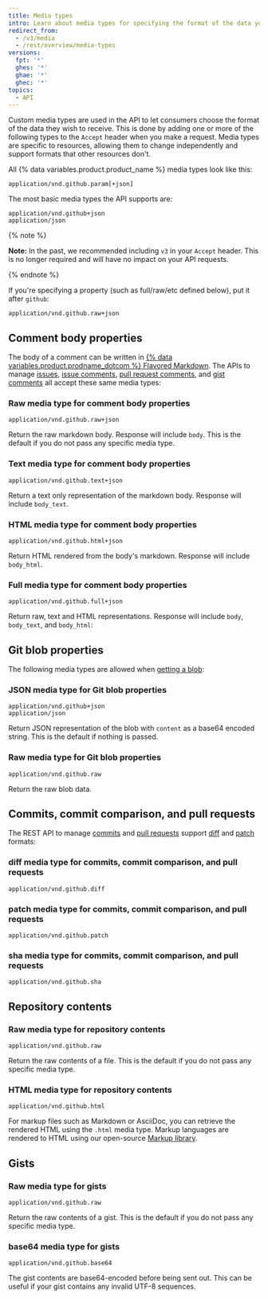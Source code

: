 ```yaml
---
title: Media types
intro: Learn about media types for specifying the format of the data you want to consume.
redirect_from:
  - /v3/media
  - /rest/overview/media-types
versions:
  fpt: '*'
  ghes: '*'
  ghae: '*'
  ghec: '*'
topics:
  - API
---
```



Custom media types are used in the API to let consumers choose the format
of the data they wish to receive. This is done by adding one or more of
the following types to the `Accept` header when you make a request. Media types
are specific to resources, allowing them to change independently and support
formats that other resources don't.

All {% data variables.product.product_name %} media types look like this:

    application/vnd.github.param[+json]

The most basic media types the API supports are:

    application/vnd.github+json
    application/json

{% note %}

**Note:** In the past, we recommended including `v3` in your `Accept` header. This is no longer required and will have no impact on your API requests.

{% endnote %}

If you're specifying a property (such as full/raw/etc defined below),
put it after `github`:

    application/vnd.github.raw+json

## Comment body properties

The body of a comment can be written in [{% data variables.product.prodname_dotcom %} Flavored Markdown](https://github.github.com/github-flavored-markdown/). The APIs to manage [issues](/rest/issues), [issue comments](/rest/issues#comments), [pull request comments](/rest/pulls#comments), and [gist comments](/rest/gists#comments) all accept these same media types:

### Raw media type for comment body properties

    application/vnd.github.raw+json

Return the raw markdown body. Response will include `body`. This is the
default if you do not pass any specific media type.

### Text media type for comment body properties

    application/vnd.github.text+json

Return a text only representation of the markdown body. Response will
include `body_text`.

### HTML media type for comment body properties

    application/vnd.github.html+json

Return HTML rendered from the body's markdown. Response will include
`body_html`.

### Full media type for comment body properties

    application/vnd.github.full+json

Return raw, text and HTML representations. Response will include `body`,
`body_text`, and `body_html`:

## Git blob properties

The following media types are allowed when [getting a blob](/rest/git#get-a-blob):

### JSON media type for Git blob properties

    application/vnd.github+json
    application/json

Return JSON representation of the blob with `content` as a base64
encoded string. This is the default if nothing is passed.

### Raw media type for Git blob properties

    application/vnd.github.raw

Return the raw blob data.

## Commits, commit comparison, and pull requests

The REST API to manage [commits](/rest/repos#commits) and [pull requests](/rest/pulls) support [diff](https://git-scm.com/docs/git-diff) and [patch](https://git-scm.com/docs/git-format-patch) formats:

### diff media type for commits, commit comparison, and pull requests

    application/vnd.github.diff

### patch media type for commits, commit comparison, and pull requests

    application/vnd.github.patch

### sha media type for commits, commit comparison, and pull requests

    application/vnd.github.sha

## Repository contents

### Raw media type for repository contents

    application/vnd.github.raw

Return the raw contents of a file. This is the default if you do not pass any specific media type.

### HTML media type for repository contents

    application/vnd.github.html

For markup files such as Markdown or AsciiDoc, you can retrieve the rendered HTML using the `.html` media type. Markup languages are rendered to HTML using our open-source [Markup library](https://github.com/github/markup).

## Gists

### Raw media type for gists

    application/vnd.github.raw

Return the raw contents of a gist. This is the default if you do not pass any specific media type.

### base64 media type for gists

    application/vnd.github.base64

The gist contents are base64-encoded before being sent out. This can be useful if your gist contains any invalid UTF-8 sequences.
